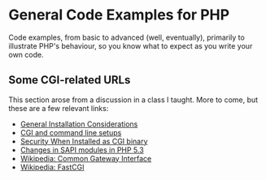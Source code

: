 # General Code Examples for PHP
Code examples, from basic to advanced (well, eventually), primarily to illustrate PHP's behaviour, so you know what to expect as you write your own code.

## Some CGI-related URLs
This section arose from a discussion in a class I taught. More to come, but these are a few relevant links:

* [General Installation Considerations](http://www.php.net/manual/en/install.general.php)
* [CGI and command line setups](http://www.php.net/manual/en/install.unix.commandline.php)
* [Security When Installed as CGI binary](http://php.net/manual/en/security.cgi-bin.php)
* [Changes in SAPI modules in PHP 5.3](http://www.php.net/manual/en/migration53.sapi.php)
* [Wikipedia: Common Gateway Interface](http://en.wikipedia.org/wiki/Common_Gateway_Interface)
* [Wikipedia: FastCGI](http://en.wikipedia.org/wiki/FastCGI)

